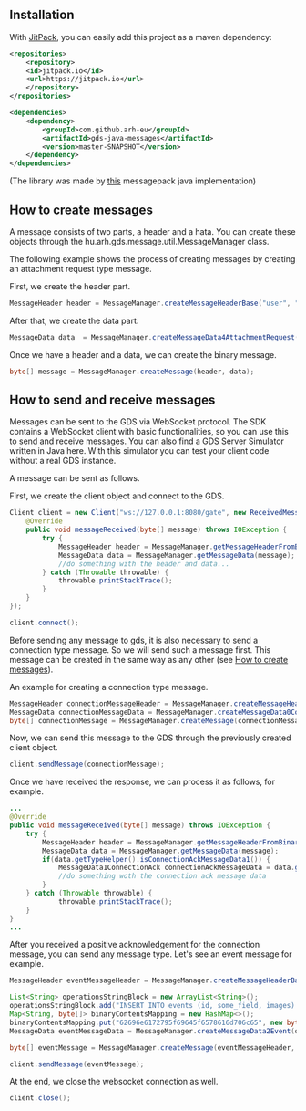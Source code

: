 ## Installation

With [JitPack](https://jitpack.io/), you can easily add this project as a maven dependency:

```XML
<repositories>
    <repository>
    <id>jitpack.io</id>
    <url>https://jitpack.io</url>
    </repository>
</repositories>

<dependencies>
    <dependency>
        <groupId>com.github.arh-eu</groupId>
        <artifactId>gds-java-messages</artifactId>
        <version>master-SNAPSHOT</version>
    </dependency>
</dependencies>
```

(The library was made by [this](https://github.com/msgpack/msgpack-java) messagepack java implementation)

## How to create messages

A message consists of two parts, a header and a hata. You can create these objects through the hu.arh.gds.message.util.MessageManager class.

The following example shows the process of creating messages by creating an attachment request type message.

First, we create the header part.
```java
MessageHeader header = MessageManager.createMessageHeaderBase("user", "870da92f-7fff-48af-825e-05351ef97acd", System.currentTimeMillis(), System.currentTimeMillis(), false, null, null, null, null, MessageDataType.CONNECTION_0);
```

After that, we create the data part.
```java
MessageData data  = MessageManager.createMessageData4AttachmentRequest("SELECT * FROM \"events-@attachment\" WHERE id='ATID202001010000000000' and ownerid='EVNT202001010000000000' FOR UPDATE WAIT 86400");
```

Once we have a header and a data, we can create the binary message.
```java
byte[] message = MessageManager.createMessage(header, data);
```

## How to send and receive messages

Messages can be sent to the GDS via WebSocket protocol. The SDK contains a WebSocket client with basic functionalities, so you can use this to send and receive messages.
You can also find a GDS Server Simulator written in Java here. With this simulator you can test your client code without a real GDS instance.

A message can be sent as follows.

First, we create the client object and connect to the GDS.
```java
Client client = new Client("ws://127.0.0.1:8080/gate", new ReceivedMessageHandler() {
	@Override
    public void messageReceived(byte[] message) throws IOException {
		try {
			MessageHeader header = MessageManager.getMessageHeaderFromBinaryMessage(message);
            MessageData data = MessageManager.getMessageData(message);
            //do something with the header and data...
        } catch (Throwable throwable) {
			throwable.printStackTrace();
        }
    }
});
```

```java
client.connect();
```

Before sending any message to gds, it is also necessary to send a connection type message. So we will send such a message first. 
This message can be created in the same way as any other (see [How to create messages](##How-to-create-messages)).

An example for creating a connection type message.
```java
MessageHeader connectionMessageHeader = MessageManager.createMessageHeaderBase("user", "870da92f-7fff-48af-825e-05351ef97acd", System.currentTimeMillis(), System.currentTimeMillis(), false, null, null, null, null, MessageDataType.CONNECTION_0);
MessageData connectionMessageData = MessageManager.createMessageData0Connection(false, 1, false, null, "pass");
byte[] connectionMessage = MessageManager.createMessage(connectionMessageHeader, connectionMessageData);
```

Now, we can send this message to the GDS through the previously created client object.
```java
client.sendMessage(connectionMessage);
```

Once we have received the response, we can process it as follows, for example.

```java
...
@Override
public void messageReceived(byte[] message) throws IOException {
	try {
		MessageHeader header = MessageManager.getMessageHeaderFromBinaryMessage(message);
        MessageData data = MessageManager.getMessageData(message);
        if(data.getTypeHelper().isConnectionAckMessageData1()) {
			MessageData1ConnectionAck connectionAckMessageData = data.getTypeHelper().asConnectionAckMessageData1();
            //do something woth the connection ack message data
        }
    } catch (Throwable throwable) {
			throwable.printStackTrace();
    }
}
...		
```

After you received a positive acknowledgement for the connection message, you can send any message type. Let's see an event message for example. 
```java
MessageHeader eventMessageHeader = MessageManager.createMessageHeaderBase("user", "870da92f-7fff-48af-825e-05351ef97acd", System.currentTimeMillis(), System.currentTimeMillis(), false, null, null, null, null, MessageDataType.CONNECTION_0);

List<String> operationsStringBlock = new ArrayList<String>();
operationsStringBlock.add("INSERT INTO events (id, some_field, images) VALUES('EVNT202001010000000000', 'some_field', array('ATID202001010000000000'));INSERT INTO \"events-@attachment\" (id, meta, data) VALUES('ATID202001010000000000', 'some_meta', 0x62696e6172795f6964315f6578616d706c65)");
Map<String, byte[]> binaryContentsMapping = new HashMap<>();
binaryContentsMapping.put("62696e6172795f69645f6578616d706c65", new byte[] { 1, 2, 3 });
MessageData eventMessageData = MessageManager.createMessageData2Event(operationsStringBlock, binaryContentsMapping, new ArrayList<PriorityLevelHolder>());

byte[] eventMessage = MessageManager.createMessage(eventMessageHeader, eventMessageData);

client.sendMessage(eventMessage);
```

At the end, we close the websocket connection as well.
```java
client.close();
```